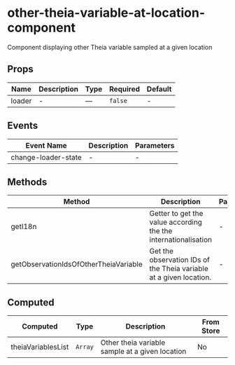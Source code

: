 # other-theia-variable-at-location-component

Component displaying other Theia variable sampled at a given location

## Props

<!-- @vuese:other-theia-variable-at-location-component:props:start -->
|Name|Description|Type|Required|Default|
|---|---|---|---|---|
|loader|-|—|`false`|-|

<!-- @vuese:other-theia-variable-at-location-component:props:end -->


## Events

<!-- @vuese:other-theia-variable-at-location-component:events:start -->
|Event Name|Description|Parameters|
|---|---|---|
|change-loader-state|-|-|

<!-- @vuese:other-theia-variable-at-location-component:events:end -->


## Methods

<!-- @vuese:other-theia-variable-at-location-component:methods:start -->
|Method|Description|Parameters|
|---|---|---|
|getI18n|Getter to get the value according the the internationalisation|-|
|getObservationIdsOfOtherTheiaVariable|Get the observation IDs of the Theia variable at a given location.|-|

<!-- @vuese:other-theia-variable-at-location-component:methods:end -->


## Computed

<!-- @vuese:other-theia-variable-at-location-component:computed:start -->
|Computed|Type|Description|From Store|
|---|---|---|---|
|theiaVariablesList|`Array`|Other theia variable sample at a given location|No|

<!-- @vuese:other-theia-variable-at-location-component:computed:end -->


